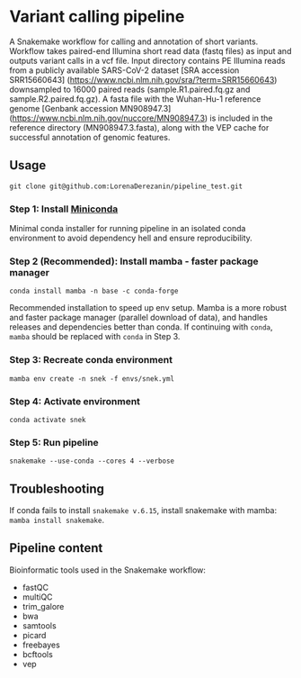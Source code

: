 
# Variant calling pipeline 

A Snakemake workflow for calling and annotation of short variants. Workflow takes paired-end Illumina short read data (fastq files) as input and outputs variant calls in a vcf file. 
Input directory contains PE Illumina reads from a publicly available SARS-CoV-2 dataset 
[SRA accession SRR15660643] (https://www.ncbi.nlm.nih.gov/sra/?term=SRR15660643) downsampled to 16000 paired reads (sample.R1.paired.fq.gz and sample.R2.paired.fq.gz). 
A fasta file with the Wuhan-Hu-1 reference genome [Genbank accession MN908947.3] (https://www.ncbi.nlm.nih.gov/nuccore/MN908947.3) 
is included in the reference directory (MN908947.3.fasta), along with the VEP cache for successful annotation of genomic features.

## Usage

`git clone git@github.com:LorenaDerezanin/pipeline_test.git` 

### Step 1: Install [Miniconda](https://docs.conda.io/en/latest/miniconda.html)

Minimal conda installer for running pipeline in an isolated conda environment to avoid dependency hell and ensure reproducibility.

### Step 2 (Recommended): Install mamba - faster package manager 

`conda install mamba -n base -c conda-forge`

Recommended installation to speed up env setup. Mamba is a more robust and faster package manager (parallel download of data), and handles releases and dependencies better than conda. If continuing with `conda`, `mamba` should be replaced with `conda` in Step 3.

### Step 3: Recreate conda environment

`mamba env create -n snek -f envs/snek.yml`

### Step 4: Activate environment

`conda activate snek`


### Step 5: Run pipeline

`snakemake --use-conda --cores 4 --verbose`


## Troubleshooting

If conda fails to install `snakemake v.6.15`, install snakemake with mamba: `mamba install snakemake`.


## Pipeline content

Bioinformatic tools used in the Snakemake workflow:

* fastQC
* multiQC
* trim_galore
* bwa 
* samtools
* picard
* freebayes
* bcftools
* vep


